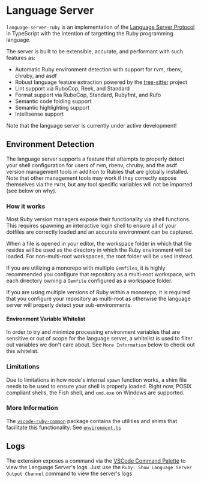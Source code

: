 # Language Server

`language-server-ruby` is an implementation of the [Language Server Protocol](https://microsoft.github.io/language-server-protocol/) in TypeScript with the intention of targetting the Ruby programming language.

The server is built to be extensible, accurate, and performant with such features as:

- Automatic Ruby environment detection with support for rvm, rbenv, chruby, and asdf
- Robust language feature extraction powered by the [tree-sitter](https://tree-sitter.github.io/tree-sitter/) project
- Lint support via RuboCop, Reek, and Standard
- Format support via RuboCop, Standard, Rubyfmt, and Rufo
- Semantic code folding support
- Semantic highlighting support
- Intellisense support

Note that the language server is currently under active development!

## Environment Detection

The language server supports a feature that attempts to properly detect your shell configuration for users of rvm, rbenv, chruby, and the asdf version management tools in addition to Rubies that are globally installed. Note that other management tools may work if they correctly expose themselves via the `PATH`, but any tool specific variables will not be imported (see below on why).

### How it works

Most Ruby version managers expose their functionality via shell functions. This requires spawning an interactive login shell to ensure all of your dotfiles are correctly loaded and an accurate environment can be captured.

When a file is opened in your editor, the workspace folder in which that file resides will be used as the directory in which the Ruby environment will be loaded. For non-multi-root workspaces, the root folder will be used instead.

If you are utilizing a monorepo with multiple `Gemfiles`, it is highly recommended you configure that repository as a multi-root workspace, with each directory owning a `Gemfile` configured as a workspace folder.

If you are using multiple versions of Ruby within a monorepo, it is required that you configure your repository as multi-root as otherwise the language server will properly detect your sub-environments.

#### Environment Variable Whitelist

In order to try and minimize processing environment variables that are sensitive or out of scope for the language server, a whitelist is used to filter out variables we don't care about. See `More Information` below to check out this whitelist.

### Limitations

Due to limitations in how node's internal `spawn` function works, a shim file needs to be used to ensure your shell is properly loaded. Right now, POSIX compliant shells, the Fish shell, and `cmd.exe` on Windows are supported.

### More Information

The [`vscode-ruby-common`](https://github.com/rubyide/vscode-ruby/blob/master/packages/vscode-ruby-common) package contains the utilities and shims that facilitate this functionality. See [`environment.ts`](https://github.com/rubyide/vscode-ruby/blob/master/packages/vscode-ruby-common/src/environment.ts)

## Logs

The extension exposes a command via the [VSCode Command Palette](https://code.visualstudio.com/docs/getstarted/userinterface#_command-palette) to view the Language Server's logs. Just use the `Ruby: Show Language Server Output Channel` command to view the server's logs
